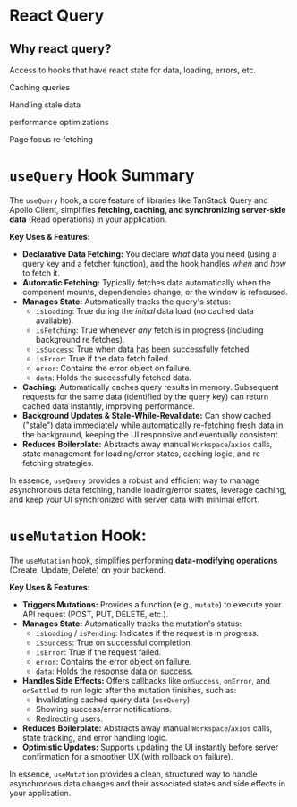 # React Query

## Why react query?

Access to hooks that have react state for data, loading, errors, etc. 

Caching queries 

Handling stale data 

performance optimizations 

Page focus re fetching

# `useQuery` Hook Summary

The `useQuery` hook, a core feature of libraries like TanStack Query and Apollo Client, simplifies **fetching, caching, and synchronizing server-side data** (Read operations) in your application.

**Key Uses & Features:**

* **Declarative Data Fetching:** You declare *what* data you need (using a query key and a fetcher function), and the hook handles *when* and *how* to fetch it.
* **Automatic Fetching:** Typically fetches data automatically when the component mounts, dependencies change, or the window is refocused.
* **Manages State:** Automatically tracks the query's status:
    * `isLoading`: True during the *initial* data load (no cached data available).
    * `isFetching`: True whenever *any* fetch is in progress (including background re fetches).
    * `isSuccess`: True when data has been successfully fetched.
    * `isError`: True if the data fetch failed.
    * `error`: Contains the error object on failure.
    * `data`: Holds the successfully fetched data.
* **Caching:** Automatically caches query results in memory. Subsequent requests for the same data (identified by the query key) can return cached data instantly, improving performance.
* **Background Updates & Stale-While-Revalidate:** Can show cached ("stale") data immediately while automatically re-fetching fresh data in the background, keeping the UI responsive and eventually consistent.
* **Reduces Boilerplate:** Abstracts away manual `Workspace`/`axios` calls, state management for loading/error states, caching logic, and re-fetching strategies.

In essence, `useQuery` provides a robust and efficient way to manage asynchronous data fetching, handle loading/error states, leverage caching, and keep your UI synchronized with server data with minimal effort.

# `useMutation` Hook: 

The `useMutation` hook, simplifies performing **data-modifying operations** (Create, Update, Delete) on your backend.

**Key Uses & Features:**

* **Triggers Mutations:** Provides a function (e.g., `mutate`) to execute your API request (POST, PUT, DELETE, etc.).
* **Manages State:** Automatically tracks the mutation's status:
    * `isLoading` / `isPending`: Indicates if the request is in progress.
    * `isSuccess`: True on successful completion.
    * `isError`: True if the request failed.
    * `error`: Contains the error object on failure.
    * `data`: Holds the response data on success.
* **Handles Side Effects:** Offers callbacks like `onSuccess`, `onError`, and `onSettled` to run logic after the mutation finishes, such as:
    * Invalidating cached query data (`useQuery`).
    * Showing success/error notifications.
    * Redirecting users.
* **Reduces Boilerplate:** Abstracts away manual `Workspace`/`axios` calls, state tracking, and error handling logic.
* **Optimistic Updates:** Supports updating the UI instantly before server confirmation for a smoother UX (with rollback on failure).

In essence, `useMutation` provides a clean, structured way to handle asynchronous data changes and their associated states and side effects in your application.